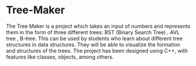 # Tree-Maker
The Tree Maker is a project which takes an input of numbers and represents them in the form of three different trees:  BST (Binary Search Tree) , AVL tree , B-tree. This can be used by students who learn about different tree structures in data structures. They will be able to visualize the formation and structures of the trees. The project has been designed using C++, with features like classes, objects, among others.
